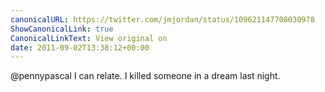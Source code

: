 ```yaml
---
canonicalURL: https://twitter.com/jmjordan/status/109621147708030978
ShowCanonicalLink: true
CanonicalLinkText: View original on
date: 2011-09-02T13:38:12+00:00
---
```

@pennypascal I can relate. I killed someone in a dream last night.